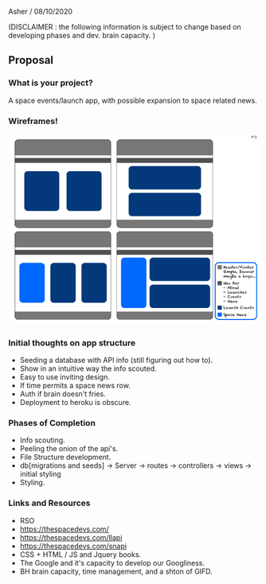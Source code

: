 Asher / 08/10/2020 

(DISCLAIMER : the following information is subject to change based on developing phases and dev. brain capacity. )

## Proposal

### What is your project?

A space events/launch app, with possible expansion to space related news.

### Wireframes!

![Wireframe](./wireframes.png)

### Initial thoughts on app structure

- Seeding a database with API info (still figuring out how to).
- Show in an intuitive way the info scouted.
- Easy to use inviting design.
- If time permits a space news row.
- Auth if brain doesn't fries.
- Deployment to heroku is obscure.

### Phases of Completion

- Info scouting.
- Peeling the onion of the api's.
- File Structure development.
- db[migrations and seeds] -> Server -> routes -> controllers -> views -> initial styling
- Styling.

### Links and Resources

- RSO
- https://thespacedevs.com/
- https://thespacedevs.com/llapi
- https://thespacedevs.com/snapi
- CSS + HTML / JS and Jquery books.
- The Google and it's capacity to develop our Googliness.
- BH brain capacity, time management, and a shton of GIFD.
